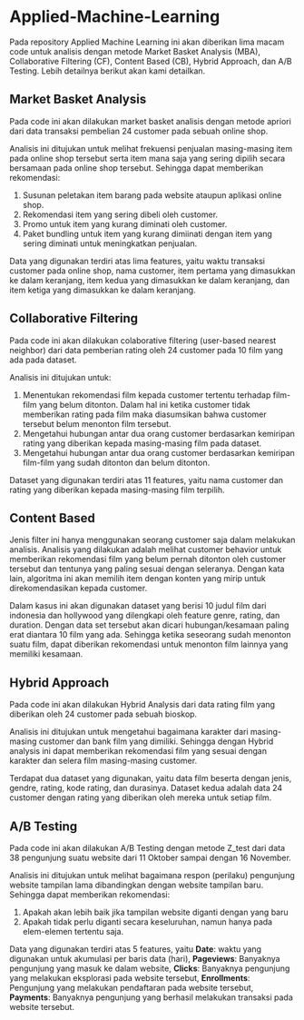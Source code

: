 # Applied-Machine-Learning

Pada repository Applied Machine Learning ini akan diberikan lima macam code untuk analisis dengan metode Market Basket Analysis (MBA), Collaborative Filtering (CF), Content Based (CB), Hybrid Approach, dan A/B Testing. Lebih detailnya berikut akan kami detailkan.

## Market Basket Analysis
Pada code ini akan dilakukan market basket analisis dengan metode apriori dari data transaksi pembelian 24 customer pada sebuah online shop.

Analisis ini ditujukan untuk melihat frekuensi penjualan masing-masing item pada online shop tersebut serta item mana saja yang sering dipilih secara bersamaan pada online shop tersebut. Sehingga dapat memberikan rekomendasi:
1. Susunan peletakan item barang pada website ataupun aplikasi online shop.
2. Rekomendasi item yang sering dibeli oleh customer.
3. Promo untuk item yang kurang diminati oleh customer.
4. Paket bundling untuk item yang kurang dimiinati dengan item yang sering diminati untuk meningkatkan penjualan.

Data yang digunakan terdiri atas lima features, yaitu waktu transaksi customer pada online shop, nama customer, item pertama yang dimasukkan ke dalam keranjang, item kedua yang dimasukkan ke dalam keranjang, dan item ketiga yang dimasukkan ke dalam keranjang.

## Collaborative Filtering
Pada code ini akan dilakukan colaborative filtering (user-based nearest neighbor) dari data pemberian rating oleh 24 customer pada 10 film yang ada pada dataset.

Analisis ini ditujukan untuk:
1. Menentukan rekomendasi film kepada customer tertentu terhadap film-film yang belum ditonton. Dalam hal ini ketika customer tidak memberikan rating pada film maka diasumsikan bahwa customer tersebut belum menonton film tersebut.
2. Mengetahui hubungan antar dua orang customer berdasarkan kemiripan rating yang diberikan kepada masing-masing film pada dataset.
3. Mengetahui hubungan antar dua orang customer berdasarkan kemiripan film-film yang sudah ditonton dan belum ditonton.

Dataset yang digunakan terdiri atas 11 features, yaitu nama customer dan rating yang diberikan kepada masing-masing film terpilih.

## Content Based
Jenis filter ini hanya menggunakan seorang customer saja dalam melakukan analisis. Analisis yang dilakukan adalah melihat customer behavior untuk memberikan rekomendasi film yang belum pernah ditonton oleh customer tersebut dan tentunya yang paling sesuai dengan seleranya. Dengan kata lain, algoritma ini akan memilih item dengan konten yang mirip untuk direkomendasikan kepada customer.

Dalam kasus ini akan digunakan dataset yang berisi 10 judul film dari indonesia dan hollywood yang dilengkapi oleh feature genre, rating, dan duration. Dengan data set tersebut akan dicari hubungan/kesamaan paling erat diantara 10 film yang ada. Sehingga ketika seseorang sudah menonton suatu film, dapat diberikan rekomendasi untuk menonton film lainnya yang memiliki kesamaan.

## Hybrid Approach
Pada code ini akan dilakukan Hybrid Analysis dari data rating film yang diberikan oleh 24 customer pada sebuah bioskop.

Analisis ini ditujukan untuk mengetahui bagaimana karakter dari masing-masing customer dan bank film yang dimiliki. Sehingga dengan Hybrid analysis ini dapat memberikan rekomendasi film yang sesuai dengan karakter dan selera film masing-masing customer.

Terdapat dua dataset yang digunakan, yaitu data film beserta dengan jenis, gendre, rating, kode rating, dan durasinya. Dataset kedua adalah data 24 customer dengan rating yang diberikan oleh mereka untuk setiap film.

## A/B Testing
Pada code ini akan dilakukan A/B Testing dengan metode Z_test dari data 38 pengunjung suatu website dari 11 Oktober sampai dengan 16 November.

Analisis ini ditujukan untuk melihat bagaimana respon (perilaku) pengunjung website tampilan lama dibandingkan dengan website tampilan baru. Sehingga dapat memberikan rekomendasi:
1. Apakah akan lebih baik jika tampilan website diganti dengan yang baru
2. Apakah tidak perlu diganti secara keseluruhan, namun hanya pada elem-elemen tertentu saja.

Data yang digunakan terdiri atas 5 features, yaitu **Date**: waktu yang digunakan untuk akumulasi per baris data (hari), **Pageviews**: Banyaknya pengunjung yang masuk ke dalam website, **Clicks**: Banyaknya pengunjung yang melakukan eksplorasi pada website tersebut, **Enrollments**: Pengunjung yang melakukan pendaftaran pada website tersebut, **Payments**: Banyaknya pengunjung yang berhasil melakukan transaksi pada website tersebut.
